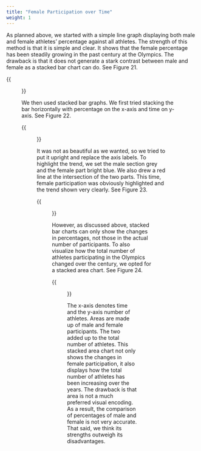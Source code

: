 ```yaml
---
title: "Female Participation over Time"
weight: 1
---
```

As planned above, we started with a simple line graph displaying both male and female athletes’ percentage against all athletes. The strength of this method is that it is simple and clear. It shows that the female percentage has been steadily growing in the past century at the Olympics. The drawback is that it does not generate a stark contrast between male and female as a stacked bar chart can do. See Figure 21.

{{<figure src="https://raw.githubusercontent.com/hongtaoh/olymvis/master/static/pics/g-1-1.png" caption="Figure 21: Line graph for changes in female participation" width="800">}}

We then used stacked bar graphs. We first tried stacking the bar horizontally with percentage on the x-axis and time on y-axis. See Figure 22.

{{<figure src="https://raw.githubusercontent.com/hongtaoh/olymvis/master/static/pics/g-1-2.png" caption="Figure 22: Horizontal stacked bar chart for changes in female participation" width="800">}}

It was not as beautiful as we wanted, so we tried to put it upright and replace the axis labels. To highlight the trend, we set the male section grey and the female part bright blue. We also drew a red line at the intersection of the two parts. This time, female participation was obviously highlighted and the trend shown very clearly. See Figure 23.

{{<figure src="https://raw.githubusercontent.com/hongtaoh/olymvis/master/static/pics/g-1-3.png" caption="Figure 23: Vertical stacked bar chart for changes in female participation" width="800">}}

However, as discussed above, stacked bar charts can only show the changes in percentages, not those in the actual number of participants. To also visualize how the total number of athletes participating in the Olympics changed over the century, we opted for a stacked area chart. See Figure 24.

{{<figure src="https://raw.githubusercontent.com/hongtaoh/olymvis/master/static/pics/g-1-4_new.png" caption="Figure 24: Stacked area chart for changes in female participation" width="800">}}

The x-axis denotes time and the y-axis number of athletes. Areas are made up of male and female participants. The two added up to the total number of athletes. This stacked area chart not only shows the changes in female participation, it also displays how the total number of athletes has been increasing over the years. The drawback is that area is not a much preferred visual encoding. As a result, the comparison of percentages of male and female is not very accurate. That said, we think its strengths outweigh its disadvantages.